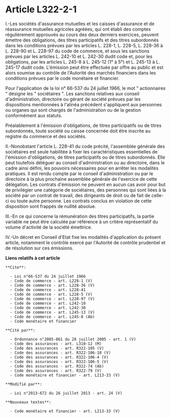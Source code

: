 # Article L322-2-1

I.-Les sociétés d'assurance mutuelles et les caisses d'assurance et de réassurance mutuelles agricoles agréées, qui ont
établi des comptes régulièrement approuvés au cours des deux derniers exercices, peuvent émettre des obligations, des titres
participatifs et des titres subordonnés dans les conditions prévues par les articles L. 228-1, L. 228-5, L. 228-36 à L.
228-90 et L. 228-97 du code de commerce, et sous les sanctions prévues par les articles L. 242-10 et L. 242-30 dudit code et,
pour les obligations, par les articles L. 245-8 à L. 245-12 (1° à 5°) et L. 245-13 à L. 245-17 dudit code. L'émission peut
être effectuée par offre au public et est alors soumise au contrôle de l'Autorité des marchés financiers dans les conditions
prévues par le code monétaire et financier. 

Pour l'application de la loi n° 66-537 du 24 juillet 1966, le mot " actionnaires " désigne les " sociétaires ". Les sanctions
relatives aux conseil d'administration, directoire ou gérant de société prévues par les dispositions mentionnées à l'alinéa
précédent s'appliquent aux personnes ou organes qui sont chargés de l'administration ou de la gestion conformément aux
statuts. 

Préalablement à l'émission d'obligations, de titres participatifs ou de titres subordonnés, toute société ou caisse concernée
doit être inscrite au registre du commerce et des sociétés. 

II.-Nonobstant l'article L. 228-41 du code précité, l'assemblée générale des sociétaires est seule habilitée à fixer les
caractéristiques essentielles de l'émission d'obligations, de titres participatifs ou de titres subordonnés. Elle peut
toutefois déléguer au conseil d'administration ou au directoire, dans le cadre ainsi défini, les pouvoirs nécessaires pour en
arrêter les modalités pratiques. Il est rendu compte par le conseil d'administration ou par le directoire à la plus prochaine
assemblée générale de l'exercice de cette délégation. Les contrats d'émission ne peuvent en aucun cas avoir pour but de
privilégier une catégorie de sociétaires, des personnes qui sont liées à la société par un contrat de travail, des dirigeants
de droit ou de fait de celle-ci ou toute autre personne. Les contrats conclus en violation de cette disposition sont frappés
de nullité absolue. 

III.-En ce qui concerne la rémunération des titres participatifs, la partie variable ne peut être calculée par référence à un
critère représentatif du volume d'activité de la société émettrice. 

IV.-Un décret en Conseil d'Etat fixe les modalités d'application du présent article, notamment le contrôle exercé par
l'Autorité de contrôle prudentiel et de résolution sur ces émissions.

**Liens relatifs à cet article**

	**Cite**:

	  - Loi n°66-537 du 24 juillet 1966
	  - Code de commerce - art. L228-1 (V)
	  - Code de commerce - art. L228-36 (V)
	  - Code de commerce - art. L228-41
	  - Code de commerce - art. L228-5 (V)
	  - Code de commerce - art. L228-97 (V)
	  - Code de commerce - art. L242-10
	  - Code de commerce - art. L242-30
	  - Code de commerce - art. L245-13 (V)
	  - Code de commerce - art. L245-8 (Ab)
	  - Code monétaire et financier

	**Cité par**:

	  - Ordonnance n°2005-861 du 28 juillet 2005 - art. 1 (V)
	  - Code des assurances - art. L310-12 (M)
	  - Code des assurances - art. R322-105 (V)
	  - Code des assurances - art. R322-106-10 (V)
	  - Code des assurances - art. R322-106-4 (V)
	  - Code des assurances - art. R322-106-5 (V)
	  - Code des assurances - art. R322-74 (Ab)
	  - Code des assurances - art. R322-79 (V)
	  - Code monétaire et financier - art. L213-33 (V)

	**Modifié par**:

	  - Loi n°2013-672 du 26 juillet 2013 - art. 24 (V)

	**Nouveaux textes**:

	  - Code monétaire et financier - art. L213-33 (V)
